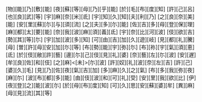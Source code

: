 [物][能][乃][敷][能] [夜][蘇][等][母][乃][乎][能] [於][毛][布][度][知] [許][己][呂][也][良][武][等] [宇][麻][奈][米][氐] [宇][知][久][知][夫][利][乃] [之][良][奈][美][能] [安][里][蘇][尓][与][須][流] [之][夫][多][尓][能] [佐][吉][多][母][登][保][理] [麻][都][太][要][能] [奈][我][波][麻][須][義][氐] [宇][奈][比][河][波] [伎][欲][吉][勢][其][等][尓] [宇][加][波][多][知] [可][由][吉][加][久][遊][岐] [見][都][礼][騰][母] [曽][許][母][安][加][尓][等] [布][勢][能][宇][弥][尓] [布][祢][宇][氣][須][恵][氐] [於][伎][敝][許][藝] [邊][尓][己][伎][見][礼][婆] [奈][藝][左][尓][波] [安][遅][牟][良][佐][和][伎] [之][麻]<[未]>[尓][波] [許][奴][礼][波][奈][左][吉] [許][己][婆][久][毛] [見][乃][佐][夜][氣][吉][加] [多][麻][久][之][氣] [布][多][我][弥][夜][麻][尓] [波][布][都][多][能] [由][伎][波][和][可][礼][受] [安][里][我][欲][比] [伊][夜][登][之][能][波][尓] [於][母][布][度][知] [可][久][思][安][蘇][婆][牟] [異][麻][母][見][流][其][等]
